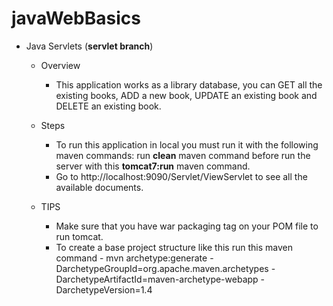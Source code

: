 # javaWebBasics

- Java Servlets (**servlet branch**)

    - Overview
    
        - This application works as a library database, you can GET all the existing books, ADD a new book, UPDATE an existing book and DELETE an existing book.
    
    - Steps
    
        - To run this application in local you must run it with the following maven commands: run **clean** maven command before run the server with this **tomcat7:run** maven command.
        - Go to http://localhost:9090/Servlet/ViewServlet to see all the available documents.
    
    - TIPS
    
        - Make sure that you have war packaging tag on your POM file to run tomcat.
        - To create a base project structure like this run this maven command - mvn archetype:generate -DarchetypeGroupId=org.apache.maven.archetypes -DarchetypeArtifactId=maven-archetype-webapp -DarchetypeVersion=1.4  
